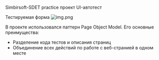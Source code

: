 Simbirsoft-SDET practice проект UI-автотест

Тестируемая форма
![img.png](pictures%2Fimg.png)

В проекте использовался паттерн Page Object Model.
Его основные преимущества:
* Разделение кода тестов и описания страниц
* Объединение всех действий по работе с веб-странией в одном месте

